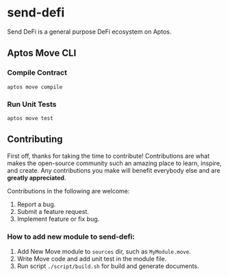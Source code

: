 # send-defi

Send DeFi is a general purpose DeFi ecosystem on Aptos. 


## Aptos Move CLI

### Compile Contract
```commandline
aptos move compile
```

### Run Unit Tests

```commandline
aptos move test
```


## Contributing

First off, thanks for taking the time to contribute! Contributions are what makes the open-source community such an amazing place to learn, inspire, and create. Any contributions you make will benefit everybody else and are **greatly appreciated**.

Contributions in the following are welcome:

1. Report a bug.
2. Submit a feature request.
3. Implement feature or fix bug.

### How to add new module to send-defi:

1. Add New Move module to `sources` dir, such as `MyModule.move`.
2. Write Move code and add unit test in the module file.
3. Run script `./script/build.sh` for build and generate documents.


